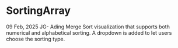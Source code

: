 # SortingArray

09 Feb, 2025 JG- Ading Merge Sort visualization that supports both numerical and alphabetical sorting. A dropdown is added to let users choose the sorting type.